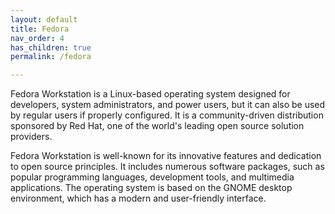 ```yaml
---
layout: default
title: Fedora
nav_order: 4
has_children: true
permalink: /fedora

---
```


Fedora Workstation is a Linux-based operating system designed for developers, system administrators, and power users, but it can also be used by regular users if properly configured. It is a community-driven distribution sponsored by Red Hat, one of the world's leading open source solution providers.

Fedora Workstation is well-known for its innovative features and dedication to open source principles. It includes numerous software packages, such as popular programming languages, development tools, and multimedia applications. The operating system is based on the GNOME desktop environment, which has a modern and user-friendly interface.